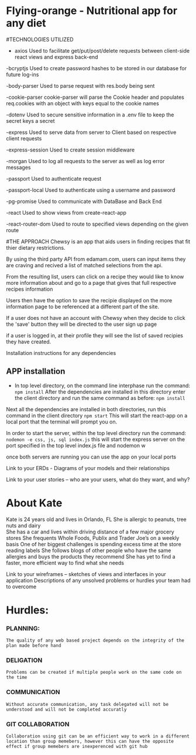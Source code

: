 # Flying-orange - Nutritional app for any diet




#TECHNOLOGIES UTILIZED
- axios
  Used to facilitate get/put/post/delete requests between client-side react views and express back-end

-bcryptjs
  Used to create password hashes to be stored in our database for future log-ins

-body-parser
  Used to parse request with res.body being sent 

-cookie-parser
  cookie-parser will parse the Cookie header and populates req.cookies with an object with keys equal to the cookie names

-dotenv
  Used to secure sensitive information in a .env file to keep the secret keys a secret 

-express
  Used to serve data from server to Client based on respective client requests 

-express-session
  Used to create session middleware

-morgan
  Used to log all requests to the server as well as log error messages

-passport
  Used to authenticate request

-passport-local
  Used to authenticate using a username and password

-pg-promise
  Used to communicate with DataBase and Back End

-react
  Used to show views from create-react-app

-react-router-dom
  Used to route to specified views depending on the given route 

#THE APPROACH
  Chewsy is an app that aids users in finding recipes that fit thier dietary restrictions.

  By using the third party API from edamam.com,  users can input items they are craving and recived a list of matched selections from the api.

  From the resulting list, users can click on a recipe they would like to know more information about and go to a page that gives that full respective recipes information

  Users then have the option to save the recipie displayed on the more information page to be referenced at a different part of the site.

  If a user does not have an account with Chewsy when they decide to click the 'save' button they will be directed to the user sign up page

  if a user is logged in, at their profile they will see the list of saved recipies they have created.


Installation instructions for any dependencies
## APP installation
- In top level directory, on the command line interphase run the command:
      ```npm install```
After the dependencies are installed in this directory enter the client directory and run the same command as before:
  ```npm install```

Next all the dependencies are installed in both directories, run this command in the client directory
```npm start```
This will start the react-app on a local port that the terminal will prompt you on.

In order to start the server, within the top level directory run the command:
```nodemon -e css, js, sql index.js```
this will start the express server on the port specified in the top level index.js file and nodemon w

once both servers are running you can use the app on your local ports

Link to your ERDs - Diagrams of your models and their relationships

Link to your user stories – who are your users, what do they want, and why?


# About Kate
  Kate is 24 years old and lives in Orlando, FL 
She is allergic to peanuts, tree nuts and dairy  
She has a car and lives within driving distance of a few major grocery stores
She frequents Whole Foods, Publix and Trader Joe’s on a weekly basis 
One of her biggest challenges is spending excess time at the store reading labels 
She follows blogs of other people who have the same allergies and buys the products they recommend 
She has yet to find a faster, more efficient way to find what she needs  



Link to your wireframes – sketches of views and interfaces in your application
Descriptions of any unsolved problems or hurdles your team had to overcome
# Hurdles:

  ### PLANNING:
    The quality of any web based project depends on the integrity of the plan made before hand
  ### DELIGATION 
    Problems can be created if multiple people work on the same code on the time
  ### COMMUNICATION
    Without accurate communication, any task delegated will not be understood and will not be completed accuratly
  ### GIT COLLABORATION
    Collaboration using git can be an efficient way to work in a different location than group memebers, however this can have the opposite effect if group memebers are inexperenced with git hub






